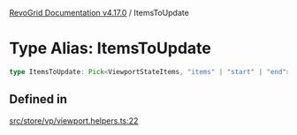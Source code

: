 [RevoGrid Documentation v4.17.0](README.md) / ItemsToUpdate

# Type Alias: ItemsToUpdate

```ts
type ItemsToUpdate: Pick<ViewportStateItems, "items" | "start" | "end">;
```

## Defined in

[src/store/vp/viewport.helpers.ts:22](https://github.com/revolist/revogrid/blob/4911b401b4ed4a1ad4f684e9c38c48b1c7ad2346/src/store/vp/viewport.helpers.ts#L22)

